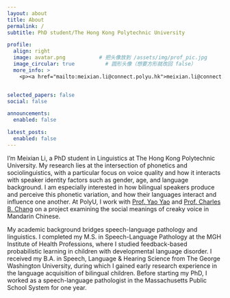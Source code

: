```yaml
---
layout: about
title: About
permalink: /
subtitle: PhD student/The Hong Kong Polytechnic University

profile:
  align: right
  image: avatar.png           # 把头像放到 /assets/img/prof_pic.jpg
  image_circular: true          # 圆形头像（想要方形就改回 false）
  more_info: >
    <p><a href="mailto:meixian.li@connect.polyu.hk">meixian.li@connect.polyu.hk</a></p>


selected_papers: false
social: false

announcements:
  enabled: false

latest_posts:
  enabled: false
---
```


I’m Meixian Li, a PhD student in Linguistics at The Hong Kong Polytechnic University. My research lies at the intersection of phonetics and sociolinguistics, with a particular focus on voice quality and how it interacts with speaker identity factors such as gender, age, and language background. I am especially interested in how bilingual speakers produce and perceive this phonetic variation, and how their languages interact and influence one another. At PolyU, I work with [Prof. Yao Yao](https://sites.google.com/view/yao-yao-linguistics/) and [Prof. Charles B. Chang](https://cbchang.com/) on a project examining the social meanings of creaky voice in Mandarin Chinese.

My academic background bridges speech-language pathology and linguistics. I completed my M.S. in Speech-Language Pathology at the MGH Institute of Health Professions, where I studied feedback-based probabilistic learning in children with developmental language disorder. I received my B.A. in Speech, Language & Hearing Science from The George Washington University, during which I gained early research experience in the language acquisition of bilingual children. Before starting my PhD, I worked as a speech-language pathologist in the Massachusetts Public School System for one year. 
